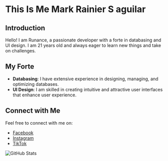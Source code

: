 # This Is Me Mark Rainier S aguilar

## Introduction
Hello! I am Runance, a passionate developer with a forte in databasing and UI design. I am 21 years old and always eager to learn new things and take on challenges.

## My Forte
- **Databasing**: I have extensive experience in designing, managing, and optimizing databases.
- **UI Design**: I am skilled in creating intuitive and attractive user interfaces that enhance user experience.

## Connect with Me
Feel free to connect with me on:
- [Facebook](https://www.facebook.com/markrainiers.aguilar/)
- [Instagram](https://www.instagram.com/r_u_n_a_n_c_e/)
- [TikTok](https://www.tiktok.com/@shinra796)

![GitHub Stats](https://github-readme-stats.vercel.app/api?username=RunanceTheGreatest&show_icons=true&theme=radical)

